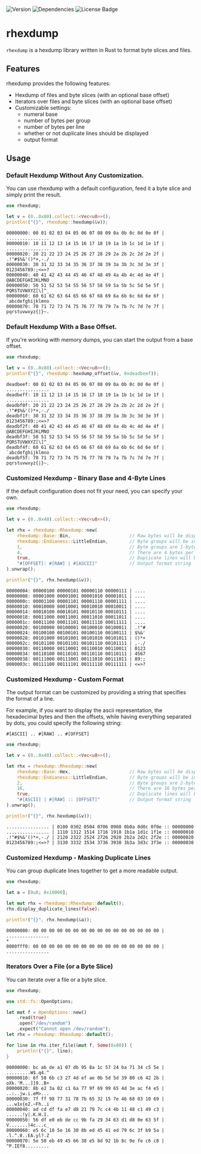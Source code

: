 ![Version](https://img.shields.io/github/v/tag/m0cka/rhexdump?color=1982c4&style=flat-square) ![Dependencies](https://img.shields.io/badge/dependencies-none-ffca3a?style=flat-square) ![License Badge](https://img.shields.io/github/license/m0cka/rhexdump?color=8ac926&style=flat-square)


# rhexdump

`rhexdump` is a hexdump library written in Rust to format byte slices and files.

## Features

rhexdump provides the following features:

* Hexdump of files and byte slices (with an optional base offset)
* Iterators over files and byte slices (with an optional base offset)
* Customizable settings:
    - numeral base 
    - number of bytes per group
    - number of bytes per line
    - whether or not duplicate lines should be displayed
    - output format

## Usage

### Default Hexdump Without Any Customization.

You can use rhexdump with a default configuration, feed it a byte slice and simply print the result.

```rust
use rhexdump;

let v = (0..0x80).collect::<Vec<u8>>();
println!("{}", rhexdump::hexdump(&v));
```

```
00000000: 00 01 02 03 04 05 06 07 08 09 0a 0b 0c 0d 0e 0f | ................
00000010: 10 11 12 13 14 15 16 17 18 19 1a 1b 1c 1d 1e 1f | ................
00000020: 20 21 22 23 24 25 26 27 28 29 2a 2b 2c 2d 2e 2f | .!"#$%&'()*+,-./
00000030: 30 31 32 33 34 35 36 37 38 39 3a 3b 3c 3d 3e 3f | 0123456789:;<=>?
00000040: 40 41 42 43 44 45 46 47 48 49 4a 4b 4c 4d 4e 4f | @ABCDEFGHIJKLMNO
00000050: 50 51 52 53 54 55 56 57 58 59 5a 5b 5c 5d 5e 5f | PQRSTUVWXYZ[\]^_
00000060: 60 61 62 63 64 65 66 67 68 69 6a 6b 6c 6d 6e 6f | `abcdefghijklmno
00000070: 70 71 72 73 74 75 76 77 78 79 7a 7b 7c 7d 7e 7f | pqrstuvwxyz{|}~.
```


### Default Hexdump With a Base Offset.

If you're working with memory dumps, you can start the output from a base offset.

```rust
use rhexdump;

let v = (0..0x80).collect::<Vec<u8>>();
println!("{}", rhexdump::hexdump_offset(&v, 0xdeadbeef));
```

```
deadbeef: 00 01 02 03 04 05 06 07 08 09 0a 0b 0c 0d 0e 0f | ................
deadbeff: 10 11 12 13 14 15 16 17 18 19 1a 1b 1c 1d 1e 1f | ................
deadbf0f: 20 21 22 23 24 25 26 27 28 29 2a 2b 2c 2d 2e 2f | .!"#$%&'()*+,-./
deadbf1f: 30 31 32 33 34 35 36 37 38 39 3a 3b 3c 3d 3e 3f | 0123456789:;<=>?
deadbf2f: 40 41 42 43 44 45 46 47 48 49 4a 4b 4c 4d 4e 4f | @ABCDEFGHIJKLMNO
deadbf3f: 50 51 52 53 54 55 56 57 58 59 5a 5b 5c 5d 5e 5f | PQRSTUVWXYZ[\]^_
deadbf4f: 60 61 62 63 64 65 66 67 68 69 6a 6b 6c 6d 6e 6f | `abcdefghijklmno
deadbf5f: 70 71 72 73 74 75 76 77 78 79 7a 7b 7c 7d 7e 7f | pqrstuvwxyz{|}~.
```


### Customized Hexdump - Binary Base and 4-Byte Lines

If the default configuration does not fit your need, you can specify your own.

```rust
use rhexdump;

let v = (0..0x40).collect::<Vec<u8>>();

let rhx = rhexdump::Rhexdump::new(
    rhexdump::Base::Bin,                      // Raw bytes will be displayed in binary format
    rhexdump::Endianess::LittleEndian,        // Byte groups will be interpreted as LE
    1,                                        // Byte groups are 1-byte long
    4,                                        // There are 4 bytes per line
    true,                                     // Duplicate lines will be displayed
    "#[OFFSET]: #[RAW] | #[ASCII]"            // Output format string
).unwrap();

println!("{}", rhx.hexdump(&v));
```

```
00000004: 00000100 00000101 00000110 00000111 | ....
00000008: 00001000 00001001 00001010 00001011 | ....
0000000c: 00001100 00001101 00001110 00001111 | ....
00000010: 00010000 00010001 00010010 00010011 | ....
00000014: 00010100 00010101 00010110 00010111 | ....
00000018: 00011000 00011001 00011010 00011011 | ....
0000001c: 00011100 00011101 00011110 00011111 | ....
00000020: 00100000 00100001 00100010 00100011 | .!"#
00000024: 00100100 00100101 00100110 00100111 | $%&'
00000028: 00101000 00101001 00101010 00101011 | ()*+
0000002c: 00101100 00101101 00101110 00101111 | ,-./
00000030: 00110000 00110001 00110010 00110011 | 0123
00000034: 00110100 00110101 00110110 00110111 | 4567
00000038: 00111000 00111001 00111010 00111011 | 89:;
0000003c: 00111100 00111101 00111110 00111111 | <=>?
```


### Customized Hexdump - Custom Format

The output format can be customized by providing a string that specifies the format of a line.

For example, if you want to display the ascii representation, the hexadecimal bytes and then the offsets, while having everything separated by dots, you could specify the following string: 

```
#[ASCII] .. #[RAW] .. #[OFFSET]
```

```rust
use rhexdump;

let v = (0..0x40).collect::<Vec<u8>>();

let rhx = rhexdump::Rhexdump::new(
    rhexdump::Base::Hex,                      // Raw bytes will be displayed in hex format
    rhexdump::Endianess::LittleEndian,        // Byte groups will be interpreted as LE
    2,                                        // Byte groups are 2-byte long
    16,                                       // There are 16 bytes per line
    true,                                     // Duplicate lines will be displayed
    "#[ASCII] | #[RAW] :: [OFFSET]"           // Output format string
).unwrap();

println!("{}", rhx.hexdump(&v));
```

```
................ | 0100 0302 0504 0706 0908 0b0a 0d0c 0f0e :: 00000000
................ | 1110 1312 1514 1716 1918 1b1a 1d1c 1f1e :: 00000010
.!"#$%&'()*+,-./ | 2120 2322 2524 2726 2928 2b2a 2d2c 2f2e :: 00000020
0123456789:;<=>? | 3130 3332 3534 3736 3938 3b3a 3d3c 3f3e :: 00000030
```


### Customized Hexdump - Masking Duplicate Lines

You can group duplicate lines together to get a more readable output.

```rust
use rhexdump;

let a = [0u8; 0x10000];

let mut rhx = rhexdump::Rhexdump::default();
rhx.display_duplicate_lines(false);

println!("{}", rhx.hexdump(&a));
```

```
00000000: 00 00 00 00 00 00 00 00 00 00 00 00 00 00 00 00 | ................
*
0000fff0: 00 00 00 00 00 00 00 00 00 00 00 00 00 00 00 00 | ................
```


### Iterators Over a File (or a Byte Slice)

You can iterate over a file or a byte slice.

```rust
use rhexdump;

use std::fs::OpenOptions;

let mut f = OpenOptions::new()
    .read(true)
    .open("/dev/random")
    .expect("Cannot open /dev/random");
let rhx = rhexdump::Rhexdump::default();

for line in rhx.iter_file(&mut f, Some(0x80)) {
    println!("{}", line);
}
```

```
00000000: bc ab de a1 07 db 95 8a 1c 57 24 ba 71 34 c5 5e | .........W$.q4.^
00000010: 6f 58 6b c3 27 4d ef ae 0b 5d 5d 39 80 c6 42 2b | oXk.'M...]]9..B+
00000020: 8b e2 3a 02 c1 6a 77 9f 69 99 65 4d 3e ac f4 e5 | ..:..jw.i.eM>...
00000030: 7f ff 98 77 31 78 7b 65 32 15 7e 46 68 03 10 69 | ...w1x{e2.~Fh..i
00000040: ad cd df fa e7 d8 21 79 7c c4 4b 11 48 c1 49 c3 | ......!y|.K.H.I.
00000050: 56 df e0 eb de cc 9b fa 29 34 63 d1 d8 0e 63 5f | V.......)4c...c_
00000060: e5 6c 10 5e 16 30 8b ed 45 41 ed 79 6c 3f b9 5a | .l.^.0..EA.yl?.Z
00000070: 5e 50 eb 49 45 66 38 e5 8d 92 1b 8c 9e fe c6 c8 | ^P.IEf8.........
```
